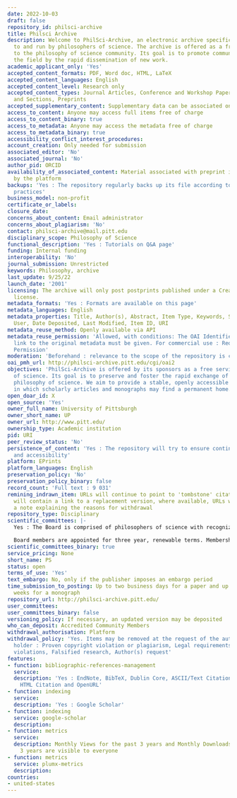 ```yaml
---
date: 2022-10-03
draft: false
repository_id: philsci-archive
title: Philsci Archive
description: Welcome to PhilSci-Archive, an electronic archive specifically tailored
  to and run by philosophers of science. The archive is offered as a free service
  to the philosophy of science community. Its goal is to promote communication in
  the field by the rapid dissemination of new work.
academic_applicant_only: 'Yes'
accepted_content_formats: PDF, Word doc, HTML, LaTeX
accepted_content_languages: English
accepted_content_level: Research only
accepted_content_types: Journal Articles, Conference and Workshop Papers, Books, Chapters
  and Sections, Preprints
accepted_supplementary_content: Supplementary data can be associated on the same page
access_to_content: Anyone may access full items free of charge
access_to_content_binary: true
access_to_metadata: Anyone may access the metadata free of charge
access_to_metadata_binary: true
accessibility_conflict_interest_procedures:
account_creation: Only needed for submission
associated_editor: 'No'
associated_journal: 'No'
author_pid: ORCID
availability_of_associated_content: Material associated with preprint is hosted also
  by the platform
backups: 'Yes : The repository regularly backs up its file according to current best
  practices'
business_model: non-profit
certificate_or_labels:
closure_date:
concerns_about_content: Email administrator
concerns_about_plagiarism: 'No'
contact: philsci-archive@mail.pitt.edu
disciplinary_scope: Philosophy of Science
functional_description: 'Yes : Tutorials on Q&A page'
funding: Internal funding
interoperability: 'No'
journal_submission: Unrestricted
keywords: Philosophy, archive
last_update: 9/25/22
launch_date: '2001'
licensing: The archive will only post postprints published under a Creative Commons
  license.
metadata_formats: 'Yes : Formats are available on this page'
metadata_languages: English
metadata_properties: Title, Author(s), Abstract, Item Type, Keywords, Subjects, Depositing
  User, Date Deposited, Last Modified, Item ID, URI
metadata_reuse_method: Openly available via API
metadata_reuse_permission: 'Allowed, with conditions: The OAI Identifier and/or a
  link to the original metadata must be given. For commercial use : Requires Formal
  Permission'
moderation: 'Beforehand : relevance to the scope of the repository is checked'
oai_pmh_url: http://philsci-archive.pitt.edu/cgi/oai2
objectives: 'PhilSci-Archive is offered by its sponsors as a free service to philosophers
  of science. Its goal is to preserve and foster the rapid exchange of new work in
  philosophy of science. We aim to provide a stable, openly accessible repository
  in which scholarly articles and monographs may find a permanent home. '
open_doar_id: X
open_source: 'Yes'
owner_full_name: University of Pittsburgh
owner_short_name: UP
owner_url: http://www.pitt.edu/
ownership_type: Academic institution
pid: URI
peer_review_status: 'No'
persistence_of_content: 'Yes : The repository will try to ensure continued readability
  and accessibility'
platform: EPrints
platform_languages: English
preservation_policy: 'No'
preservation_policy_binary: false
record_count: 'Full text : 9 031'
remining_indrawn_item: URLs will continue to point to 'tombstone' citations, URLs
  will contain a link to a replacement version, where available, URLs will contain
  a note explaining the reasons for withdrawal
repository_type: Disciplinary
scientific_committees: |-
  Yes : The Board is comprised of philosophers of science with recognized standing in the profession.

  Board members are appointed for three year, renewable terms. Membership of the Board and extension of membership term is by invitation from a consensus of current Board members. The Board’s Executive Committee consists of an Editor-in-Chief and two board members whose terms are staggered. Each is appointed for a renewable three year term by a consensus of current Board members. For more information : http://philsci-archive.pitt.edu/information.html
scientific_committees_binary: true
service_pricing: None
short_name: PS
status: open
terms_of_use: 'Yes'
text_embargo: No, only if the publisher imposes an embargo period
time_submission_to_posting: Up to two business days for a paper and up to one to two
  weeks for a monograph
repository_url: http://philsci-archive.pitt.edu/
user_committees:
user_committees_binary: false
versioning_policy: If necessary, an updated version may be deposited
who_can_deposit: Accredited Community Members
withdrawal_authorisation: Platform
withdrawal_policy: 'Yes. Items may be removed at the request of the author/copyright
  holder : Proven copyright violation or plagiarism, Legal requirements and proven
  violations, Falsified research, Author(s) request'
features:
- function: bibliographic-references-management
  service:
  description: 'Yes : EndNote, BibTeX, Dublin Core, ASCII/Text Citation (Chicago),
    HTML Citation and OpenURL'
- function: indexing
  service:
  description: 'Yes : Google Scholar'
- function: indexing
  service: google-scholar
  description:
- function: metrics
  service:
  description: Monthly Views for the past 3 years and Monthly Downloads for the past
    3 years are visible to everyone
- function: metrics
  service: plumx-metrics
  description:
countries:
- united-states
---
```



